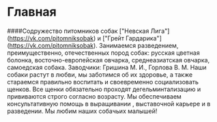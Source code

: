 <p align="center"><h1>Главная</h1></p>


####Содружество питомников собак ["Невская Лига"] (https://vk.com/pitomniksobak) и ["Грейт Гардарика"] (https://vk.com/pitomniksobak).
Занимаемся разведением, преимущественно, отечественных пород собак: русская цветная болонка, восточно-европейская овчарка, среднеазиатская овчарка, самоедская собака. 
Заводчики: Гришина М. И., Горлова В. М.
Наши собаки растут в любви, мы заботимся об их здоровье, а также стараемся правильно воспитать и своевременно социализовать щенков. 
Все щенки обязательно проходят дегельминтализацию и прививаются строго согласно возрасту. 
Мы обеспечиваем консультативную помощь в выращивании , выставочной карьере и в разведении.
Мы любим наших собачьих малышей!
